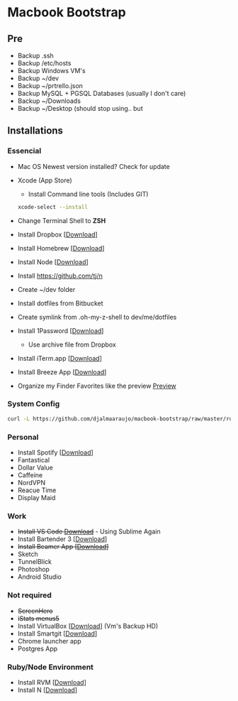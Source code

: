 # Macbook Bootstrap

## Pre
- Backup .ssh
- Backup /etc/hosts
- Backup Windows VM's
- Backup ~/dev
- Backup ~/prtrello.json
- Backup MySQL + PGSQL Databases (usually I don't care)
- Backup ~/Downloads
- Backup ~/Desktop (should stop using.. but 

## Installations

### Essencial
- Mac OS Newest version installed? Check for update
- Xcode (App Store)
  - Install Command line tools (Includes GIT)
  ```bash
  xcode-select --install
  ```

- Change Terminal Shell to **ZSH**
- Install Dropbox [[Download](http://dropbox.com/)]
- Install Homebrew [[Download](http://mxcl.github.io/homebrew/)]
- Install Node [[Download](http://nodejs.org/)]
- Install https://github.com/tj/n
- Create ~/dev folder
- Install dotfiles from Bitbucket
- Create symlink from .oh-my-z-shell to dev/me/dotfiles
- Install 1Password [[Download](https://agilebits.com/onepassword)]
	- Use archive file from Dropbox
- Install iTerm.app [[Download](http://www.iterm2.com/#/section/home)]
- Install Breeze App [[Download](http://www.autumnapps.com/breeze/)]
- Organize my Finder Favorites like the preview [Preview](http://cl.ly/image/2V3s3I0i3O2n)

### System Config
```bash
curl -L https://github.com/djalmaaraujo/macbook-bootstrap/raw/master/run-me.sh | sh
```

### Personal
- Install Spotify [[Download](http://spotify.com/)]
- Fantastical
- Dollar Value
- Caffeine
- NordVPN
- Reacue Time
- Display Maid

### Work
- ~~Install VS Code [Download](https://code.visualstudio.com/)~~ - Using Sublime Again 
- Install Bartender 3  [[Download](https://www.macbartender.com)]
- ~~Install Beamer App [[Download](http://beamer-app.com/download?cid=275562564.1437688109)]~~
- Sketch
- TunnelBlick
- Photoshop
- Android Studio

### Not required
- ~~ScreenHero~~
- ~~iStats menus5~~
- Install VirtualBox [[Download](https://www.virtualbox.org/)] (Vm's Backup HD)
- Install Smartgit [[Download](http://www.syntevo.com/smartgithg/)]
- Chrome launcher app
- Postgres App

### Ruby/Node Environment
- Install RVM  [[Download](https://rvm.io/)]
- Install N  [[Download](https://github.com/tj/n)]
